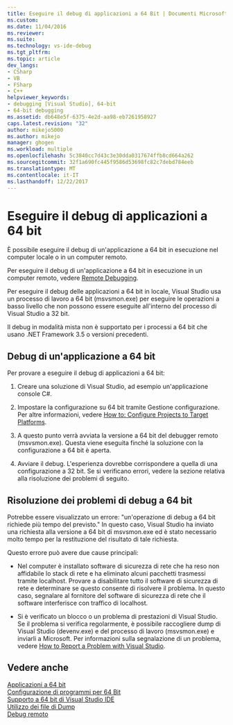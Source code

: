 ```yaml
---
title: Eseguire il debug di applicazioni a 64 Bit | Documenti Microsoft
ms.custom: 
ms.date: 11/04/2016
ms.reviewer: 
ms.suite: 
ms.technology: vs-ide-debug
ms.tgt_pltfrm: 
ms.topic: article
dev_langs:
- CSharp
- VB
- FSharp
- C++
helpviewer_keywords:
- debugging [Visual Studio], 64-bit
- 64-bit debugging
ms.assetid: db648e5f-6375-4e2d-aa98-eb7261958927
caps.latest.revision: "32"
author: mikejo5000
ms.author: mikejo
manager: ghogen
ms.workload: multiple
ms.openlocfilehash: 5c3840cc7d43c3e30dda0317674ffb8cd664a262
ms.sourcegitcommit: 32f1a690fc445f9586d53698fc82c7debd784eeb
ms.translationtype: MT
ms.contentlocale: it-IT
ms.lasthandoff: 12/22/2017
---
```

# <a name="debug-64-bit-applications"></a>Eseguire il debug di applicazioni a 64 bit
È possibile eseguire il debug di un'applicazione a 64 bit in esecuzione nel computer locale o in un computer remoto.  
  
 Per eseguire il debug di un'applicazione a 64 bit in esecuzione in un computer remoto, vedere [Remote Debugging](../debugger/remote-debugging.md).  
  
 Per eseguire il debug delle applicazioni a 64 bit in locale, Visual Studio usa un processo di lavoro a 64 bit (msvsmon.exe) per eseguire le operazioni a basso livello che non possono essere eseguite all'interno del processo di Visual Studio a 32 bit.  
  
 Il debug in modalità mista non è supportato per i processi a 64 bit che usano .NET Framework 3.5 o versioni precedenti.  
  
## <a name="debug-a-64-bit-application"></a>Debug di un'applicazione a 64 bit  
 Per provare a eseguire il debug di applicazioni a 64 bit:  
  
1.  Creare una soluzione di Visual Studio, ad esempio un'applicazione console C#.  
  
2.  Impostare la configurazione su 64 bit tramite Gestione configurazione. Per altre informazioni, vedere [How to: Configure Projects to Target Platforms](../ide/how-to-configure-projects-to-target-platforms.md).  
  
3.  A questo punto verrà avviata la versione a 64 bit del debugger remoto (msvsmon.exe). Questa viene eseguita finché la soluzione con la configurazione a 64 bit è aperta.  
  
4.  Avviare il debug. L'esperienza dovrebbe corrispondere a quella di una configurazione a 32 bit. Se si verificano errori, vedere la sezione relativa alla risoluzione dei problemi di seguito.  
  
## <a name="troubleshooting-64-bit-debugging"></a>Risoluzione dei problemi di debug a 64 bit  
 Potrebbe essere visualizzato un errore: "un'operazione di debug a 64 bit richiede più tempo del previsto." In questo caso, Visual Studio ha inviato una richiesta alla versione a 64 bit di msvsmon.exe ed è stato necessario molto tempo per la restituzione del risultato di tale richiesta.  
  
 Questo errore può avere due cause principali:  
  
-   Nel computer è installato software di sicurezza di rete che ha reso non affidabile lo stack di rete e ha eliminato alcuni pacchetti trasmessi tramite localhost. Provare a disabilitare tutto il software di sicurezza di rete e determinare se questo consente di risolvere il problema. In questo caso, segnalare al fornitore del software di sicurezza di rete che il software interferisce con traffico di localhost.  
  
-   Si è verificato un blocco o un problema di prestazioni di Visual Studio. Se il problema si verifica regolarmente, è possibile raccogliere dump di Visual Studio (devenv.exe) e del processo di lavoro (msvsmon.exe) e inviarli a Microsoft. Per informazioni sulla segnalazione di un problema, vedere [How to Report a Problem with Visual Studio](../ide/How-to-Report-a-Problem-with-Visual-Studio-2017.md).
  
## <a name="see-also"></a>Vedere anche  
 [Applicazioni a 64 bit](http://msdn.microsoft.com/Library/fd4026bc-2c3d-4b27-86dc-ec5e96018181)   
 [Configurazione di programmi per 64 Bit](/cpp/build/configuring-programs-for-64-bit-visual-cpp)   
 [Supporto a 64 bit di Visual Studio IDE](../ide/visual-studio-ide-64-bit-support.md)   
 [Utilizzo dei file di Dump](../debugger/using-dump-files.md)   
 [Debug remoto](../debugger/remote-debugging.md)